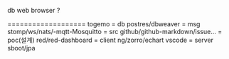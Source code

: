 db web browser ?


=================== togemo 
= db		postres/dbweaver
= msg		stomp/ws/nats/-mqtt-Mosquitto
= src		github/github-markdown/issue...
= poc(설계)	red/red-dashboard
= client	ng/zorro/echart	vscode
= server	sboot/jpa

